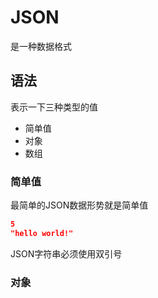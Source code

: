 # JSON

是一种数据格式

## 语法

表示一下三种类型的值

- 简单值
- 对象
- 数组

### 简单值

最简单的JSON数据形势就是简单值

```json
5
"hello world!"
```

JSON字符串必须使用双引号

### 对象



